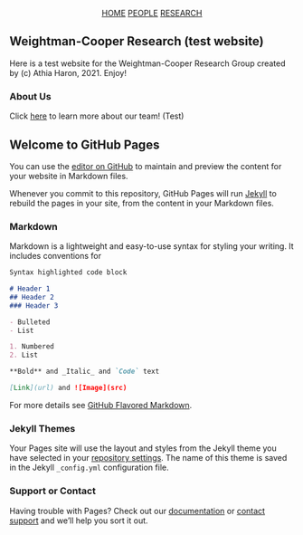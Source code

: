 <div class="button-group">
    <p align="center">
        <a href="https://athiaharon.github.io/" class="button big">HOME</a>
        <a href="https://athiaharon.github.io/about" class="button big">PEOPLE</a>
        <a href="https://athiaharon.github.io/research" class="button big">RESEARCH</a>
    </p>
</div>          
    
## Weightman-Cooper Research (test website)

Here is a test website for the Weightman-Cooper Research Group created by (c) Athia Haron, 2021.
Enjoy!

### About Us
Click [here](https://athiaharon.github.io/about) to learn more about our team! (Test)

## Welcome to GitHub Pages

You can use the [editor on GitHub](https://github.com/athiaharon/athiaharon.github.io/edit/main/README.md) to maintain and preview the content for your website in Markdown files.

Whenever you commit to this repository, GitHub Pages will run [Jekyll](https://jekyllrb.com/) to rebuild the pages in your site, from the content in your Markdown files.

### Markdown

Markdown is a lightweight and easy-to-use syntax for styling your writing. It includes conventions for

```markdown
Syntax highlighted code block

# Header 1
## Header 2
### Header 3

- Bulleted
- List

1. Numbered
2. List

**Bold** and _Italic_ and `Code` text

[Link](url) and ![Image](src)
```

For more details see [GitHub Flavored Markdown](https://guides.github.com/features/mastering-markdown/).

### Jekyll Themes

Your Pages site will use the layout and styles from the Jekyll theme you have selected in your [repository settings](https://github.com/athiaharon/athiaharon.github.io/settings/pages). The name of this theme is saved in the Jekyll `_config.yml` configuration file.

### Support or Contact

Having trouble with Pages? Check out our [documentation](https://docs.github.com/categories/github-pages-basics/) or [contact support](https://support.github.com/contact) and we’ll help you sort it out.


